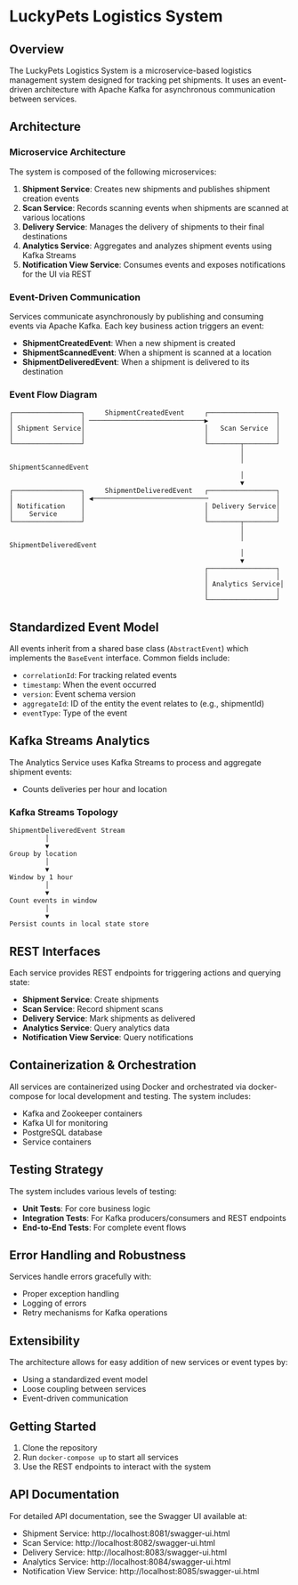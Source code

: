 # LuckyPets Logistics System

## Overview
The LuckyPets Logistics System is a microservice-based logistics management system designed for tracking pet shipments. It uses an event-driven architecture with Apache Kafka for asynchronous communication between services.

## Architecture

### Microservice Architecture
The system is composed of the following microservices:

1. **Shipment Service**: Creates new shipments and publishes shipment creation events
2. **Scan Service**: Records scanning events when shipments are scanned at various locations
3. **Delivery Service**: Manages the delivery of shipments to their final destinations
4. **Analytics Service**: Aggregates and analyzes shipment events using Kafka Streams
5. **Notification View Service**: Consumes events and exposes notifications for the UI via REST

### Event-Driven Communication
Services communicate asynchronously by publishing and consuming events via Apache Kafka. Each key business action triggers an event:

- **ShipmentCreatedEvent**: When a new shipment is created
- **ShipmentScannedEvent**: When a shipment is scanned at a location
- **ShipmentDeliveredEvent**: When a shipment is delivered to its destination

### Event Flow Diagram
```
┌─────────────────┐     ShipmentCreatedEvent     ┌─────────────────┐
│                 │ ─────────────────────────────▶                 │
│ Shipment Service│                              │   Scan Service  │
│                 │                              │                 │
└─────────────────┘                              └────────┬────────┘
                                                          │
                                                          │ ShipmentScannedEvent
                                                          │
                                                          ▼
┌─────────────────┐     ShipmentDeliveredEvent   ┌─────────────────┐
│                 │ ◀─────────────────────────────                 │
│ Notification    │                              │ Delivery Service│
│    Service      │                              │                 │
└─────────────────┘                              └────────┬────────┘
                                                          │
                                                          │ ShipmentDeliveredEvent
                                                          │
                                                          ▼
                                                 ┌─────────────────┐
                                                 │                 │
                                                 │ Analytics Service│
                                                 │                 │
                                                 └─────────────────┘
```

## Standardized Event Model
All events inherit from a shared base class (`AbstractEvent`) which implements the `BaseEvent` interface. Common fields include:
- `correlationId`: For tracking related events
- `timestamp`: When the event occurred
- `version`: Event schema version
- `aggregateId`: ID of the entity the event relates to (e.g., shipmentId)
- `eventType`: Type of the event

## Kafka Streams Analytics
The Analytics Service uses Kafka Streams to process and aggregate shipment events:
- Counts deliveries per hour and location

### Kafka Streams Topology
```
ShipmentDeliveredEvent Stream
         │
         ▼
Group by location
         │
         ▼
Window by 1 hour
         │
         ▼
Count events in window
         │
         ▼
Persist counts in local state store
```

## REST Interfaces
Each service provides REST endpoints for triggering actions and querying state:

- **Shipment Service**: Create shipments
- **Scan Service**: Record shipment scans
- **Delivery Service**: Mark shipments as delivered
- **Analytics Service**: Query analytics data
- **Notification View Service**: Query notifications

## Containerization & Orchestration
All services are containerized using Docker and orchestrated via docker-compose for local development and testing. The system includes:
- Kafka and Zookeeper containers
- Kafka UI for monitoring
- PostgreSQL database
- Service containers

## Testing Strategy
The system includes various levels of testing:
- **Unit Tests**: For core business logic
- **Integration Tests**: For Kafka producers/consumers and REST endpoints
- **End-to-End Tests**: For complete event flows

## Error Handling and Robustness
Services handle errors gracefully with:
- Proper exception handling
- Logging of errors
- Retry mechanisms for Kafka operations

## Extensibility
The architecture allows for easy addition of new services or event types by:
- Using a standardized event model
- Loose coupling between services
- Event-driven communication

## Getting Started
1. Clone the repository
2. Run `docker-compose up` to start all services
3. Use the REST endpoints to interact with the system

## API Documentation
For detailed API documentation, see the Swagger UI available at:
- Shipment Service: http://localhost:8081/swagger-ui.html
- Scan Service: http://localhost:8082/swagger-ui.html
- Delivery Service: http://localhost:8083/swagger-ui.html
- Analytics Service: http://localhost:8084/swagger-ui.html
- Notification View Service: http://localhost:8085/swagger-ui.html
